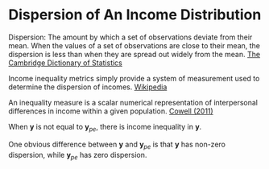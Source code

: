 # Dispersion of An Income Distribution


Dispersion: The amount by which a set of observations deviate from their mean. When the values of a set of observations are close to their mean, the dispersion is less than when they are spread out widely from the mean. [The Cambridge Dictionary of Statistics](https://www.cambridge.org/us/universitypress/subjects/statistics-probability/statistics-and-probability-general-interest/cambridge-dictionary-statistics-4th-edition?format=HB&isbn=9780521766999) 

Income inequality metrics simply provide a system of measurement used to determine the dispersion of incomes. [Wikipedia](https://en.wikipedia.org/wiki/Income_inequality_metrics)

 An inequality measure is a scalar numerical representation of interpersonal differences in income within a given population. [Cowell (2011)](https://global.oup.com/academic/product/measuring-inequality-9780199594047)


When $\mathbf{y}$ is not equal to $\mathbf{y}_{pe}$, there is income inequality in $\mathbf{y}$.

One obvious difference between $\mathbf{y}$ and $\mathbf{y}_{pe}$ is that $\mathbf{y}$ has non-zero dispersion, while $\mathbf{y}_{pe}$ has zero dispersion.
